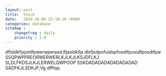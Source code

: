 ```yaml
---
layout: post
title:  Stock
date:   2020-10-06 22:10:10 +0900
categories: database
sitemap :
    changefreq : daily
    priority : 1.0
---
```








dflsldkfjsjoldfpwerwperasd;lfjasldkfja
dlsfjsdpofuidspfosdifposidfposdifpw
SSQPWPPREORWERWERLKJLKJLKSJDFLKJ
SLDLFKDSJLKJLERWELQWPOOP
SSKDADADADADADADADAD
SADFKJLSDKJF;Vg
dfffqq